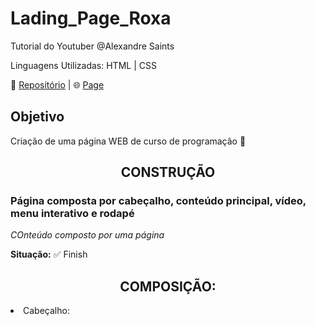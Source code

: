 # Lading_Page_Roxa
 Tutorial do Youtuber @Alexandre Saints 

 Linguagens Utilizadas: HTML | CSS

 📃 <a href='https://github.com/Melo-Luisa/Ladinf_Page_Roxa'>Repositório</a> | 🌐 <a href='https://melo-luisa.github.io/Landinf-roxa/'>Page</a> 
 
 <h2>Objetivo</h2>
 <p>Criação de uma página WEB de curso de programação 🥝</p>
 
 <h2 align="center">CONSTRUÇÃO</h2>
<h3>Página composta por cabeçalho, conteúdo principal, vídeo, menu interativo e rodapé</h3>
<em>COnteúdo composto por uma página</em>

<strong>Situação:</strong>
✅ Finish

<h2 align="center">COMPOSIÇÃO:</h2

- Cabeçalho:
